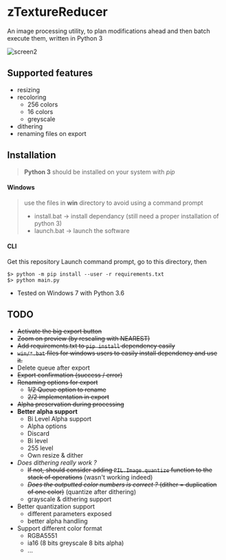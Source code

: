 # zTextureReducer

An image processing utility, to plan modifications ahead and then batch execute them, written in Python 3

![screen2](https://user-images.githubusercontent.com/7415076/51749150-acb69500-20bf-11e9-9931-fcbd612e7c3e.png)

## Supported features

 - resizing
 - recoloring
    + 256 colors
    + 16 colors
    + greyscale
 - dithering
 - renaming files on export

## Installation

> **Python 3** should be installed on your system with *pip*

#### Windows

> use the files in **win** directory to avoid using a command prompt
> - install.bat -> install dependancy (still need a proper installation of python 3)
> - launch.bat -> launch the software

#### CLI

Get this repository
Launch command prompt, go to this directory, then

```
$> python -m pip install --user -r requirements.txt
$> python main.py
```
 - Tested on Windows 7 with Python 3.6


## TODO

 - ~~Activate the big export button~~
 - ~~Zoom on preview (by rescaling with NEAREST)~~
 - ~~Add requirements.txt to `pip install` dependency easily~~
 - ~~`win/*.bat` files for windows users to easily install dependency and use it.~~
 - Delete queue after export
 - ~~Export confirmation (success / error)~~
 - ~~Renaming options for export~~
   - ~~1/2 Queue option to rename~~
   - ~~2/2 implementation in export~~
 - ~~Alpha preservation during processing~~
 - **Better alpha support**
   - Bi Level Alpha support
   - Alpha options
    - Discard
    - Bi level
    - 255 level
    - Own resize & dither
 - *Does dithering really work ?*
   - ~~If not, should consider adding `PIL.Image.quantize` function to the stack of operations~~ (wasn't working indeed)
   - ~~*Does the outputted color numbers is correct ?* (dither = duplication of one color)~~ (quantize after dithering)
   - grayscale & dithering support
 - Better quantization support
   - different parameters exposed
   - better alpha handling
 - Support different color format
   - RGBA5551
   - ia16 (8 bits greyscale  8 bits alpha)
   - ...

